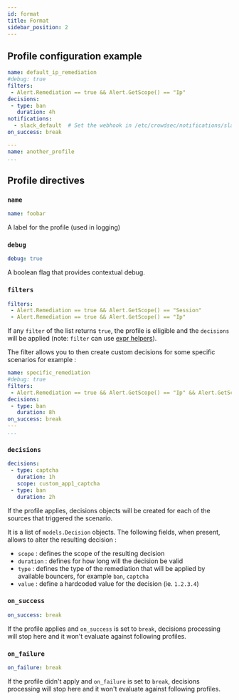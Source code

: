 ```yaml
---
id: format
title: Format
sidebar_position: 2
---
```


## Profile configuration example

```yaml title="/etc/crowdsec/profiles.yaml"
name: default_ip_remediation
#debug: true
filters:
 - Alert.Remediation == true && Alert.GetScope() == "Ip"
decisions:
 - type: ban
   duration: 4h
notifications:
  - slack_default  # Set the webhook in /etc/crowdsec/notifications/slack.yaml before enabling this.
on_success: break

---
name: another_profile
...
```


## Profile directives

### `name`

```yaml
name: foobar
```

A label for the profile (used in logging)

### `debug`

```yaml
debug: true
```

A boolean flag that provides contextual debug.

### `filters`

```yaml
filters:
 - Alert.Remediation == true && Alert.GetScope() == "Session"
 - Alert.Remediation == true && Alert.GetScope() == "Ip"
```

If any `filter` of the list returns `true`, the profile is elligible and the `decisions` will be applied (note: `filter` can use [expr helpers](/expr/helpers.md)).

The filter allows you to then create custom decisions for some specific scenarios for example :

```yaml
name: specific_remediation
#debug: true
filters:
 - Alert.Remediation == true && Alert.GetScope() == "Ip" && Alert.GetScenario() in ["crowdsecurity/ssh-bf", "crowdsecurity/ssh-user-enum"]
decisions:
 - type: ban
   duration: 8h
on_success: break
---
...
```

### `decisions`

```yaml
decisions:
 - type: captcha
   duration: 1h
   scope: custom_app1_captcha
 - type: ban
   duration: 2h
```

If the profile applies, decisions objects will be created for each of the sources that triggered the scenario.

It is a list of `models.Decision` objects. The following fields, when present, allows to alter the resulting decision :

 - `scope` : defines the scope of the resulting decision
 - `duration` : defines for how long will the decision be valid
 - `type` : defines the type of the remediation that will be applied by available bouncers, for example `ban`, `captcha`
 - `value` : define a hardcoded value for the decision (ie. `1.2.3.4`)

### `on_success`

```yaml
on_success: break
```

If the profile applies and `on_success` is set to `break`, decisions processing will stop here and it won't evaluate against following profiles.

### `on_failure`

```yaml
on_failure: break
```

If the profile didn't apply and `on_failure` is set to `break`, decisions processing will stop here and it won't evaluate against following profiles.


